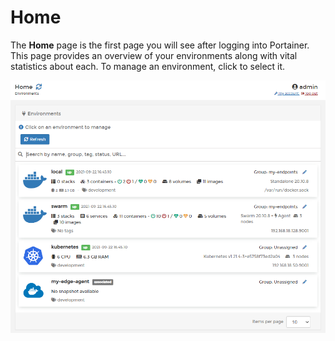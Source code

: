 # Home

The **Home** page is the first page you will see after logging into Portainer. This page provides an overview of your environments along with vital statistics about each. To manage an environment, click to select it.

![](../.gitbook/assets/2.9-home-splash.png)



